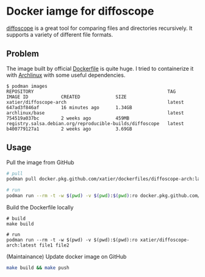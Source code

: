 # Docker iamge for diffoscope

[diffoscope](https://diffoscope.org/) is a great tool for comparing files and
directories recursively. It supports a variety of different file formats.


## Problem

The image built by official [Dockerfile](https://salsa.debian.org/reproducible-builds/diffoscope/blob/master/Dockerfile)
is quite huge. I tried to containerize it with [Archlinux](https://www.archlinux.org/) with some useful dependencies.

```
$ podman images
REPOSITORY                                                 TAG                 IMAGE ID            CREATED             SIZE
xatier/diffoscope-arch                                     latest              647ad3f846af        16 minutes ago      1.34GB
archlinux/base                                             latest              754519a037bc        2 weeks ago         459MB
registry.salsa.debian.org/reproducible-builds/diffoscope   latest              b400779127a1        2 weeks ago         3.69GB
```


## Usage

Pull the image from GitHub

```bash
# pull
podman pull docker.pkg.github.com/xatier/dockerfiles/diffoscope-arch:latest

# run
podman run --rm -t -w $(pwd) -v $(pwd):$(pwd):ro docker.pkg.github.com/xatier/dockerfiles/diffoscope-arch:latest file1 file2
```

Build the Dockerfile locally

```
# build
make build

# run
podman run --rm -t -w $(pwd) -v $(pwd):$(pwd):ro xatier/diffoscope-arch:latest file1 file2
```

(Maintainance) Update docker image on GitHub

```bash
make build && make push
```
